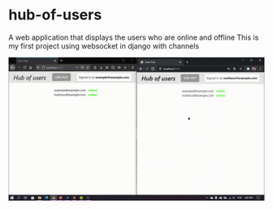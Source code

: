 # hub-of-users
A web application that displays the users who are online and offline
This is my first project using websocket in django with channels

![Demontration of app working](demo/demo.gif)
